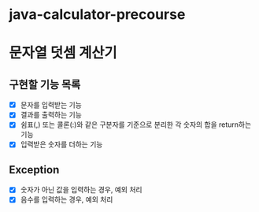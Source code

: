 # java-calculator-precourse
# 문자열 덧셈 계산기

## 구현할 기능 목록
- [x] 문자를 입력받는 기능
- [x] 결과를 출력하는 기능
- [x] 쉼표(,) 또는 콜론(:)와 같은 구분자를 기준으로 분리한 각 숫자의 합을 return하는 기능
- [x] 입력받은 숫자를 더하는 기능
      
## Exception
- [x] 숫자가 아닌 값을 입력하는 경우, 예외 처리
- [x] 음수를 입력하는 경우, 예외 처리 
